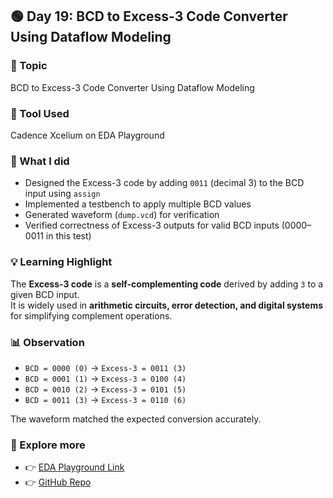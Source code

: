 ## 🟢 Day 19: BCD to Excess-3 Code Converter Using Dataflow Modeling  

### 🧠 Topic  
BCD to Excess-3 Code Converter Using Dataflow Modeling  

### 🔧 Tool Used  
Cadence Xcelium on EDA Playground  

### 📌 What I did  
- Designed the Excess-3 code by adding `0011` (decimal 3) to the BCD input using `assign`  
- Implemented a testbench to apply multiple BCD values  
- Generated waveform (`dump.vcd`) for verification  
- Verified correctness of Excess-3 outputs for valid BCD inputs (0000–0011 in this test)  

### 💡 Learning Highlight  
The **Excess-3 code** is a **self-complementing code** derived by adding `3` to a given BCD input.  
It is widely used in **arithmetic circuits, error detection, and digital systems** for simplifying complement operations.  

### 📊 Observation  
- `BCD = 0000 (0)` → `Excess-3 = 0011 (3)`  
- `BCD = 0001 (1)` → `Excess-3 = 0100 (4)`  
- `BCD = 0010 (2)` → `Excess-3 = 0101 (5)`  
- `BCD = 0011 (3)` → `Excess-3 = 0110 (6)`  

The waveform matched the expected conversion accurately.  

### 🔗 Explore more  
- 👉 [EDA Playground Link](https://edaplayground.com/x/A7U6)  
- 👉 [GitHub Repo](https://github.com/mitanshigaur/verilog)  
